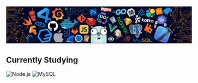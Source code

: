 ![Alt Text](https://raw.githubusercontent.com/GovindSingh9447/GovindSingh9447/refs/heads/main/WEBP/footer.webp)

## Currently Studying
![Node.js](https://img.shields.io/badge/-Node.js-339933?style=flat-square&logo=node.js&logoColor=white)
![MySQL](https://img.shields.io/badge/-MySQL-4479A1?style=flat-square&logo=mysql&logoColor=white)

